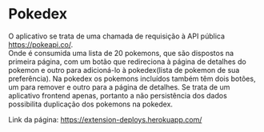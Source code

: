 # Pokedex

O aplicativo se trata de uma chamada de requisição à API pública https://pokeapi.co/. \
Onde é consumida uma lista de 20 pokemons, que são dispostos na primeira página, com um botão que redireciona à página de detalhes do pokemon e outro para adicioná-lo à pokedex(lista de pokemon de sua preferência). Na pokedex os pokemons incluídos também têm dois botões, um para remover e outro para a página de detalhes.
Se trata de um aplicativo frontend apenas, portanto a não persistência dos dados possibilita duplicação dos pokemons na pokedex.  

Link da página: https://extension-deploys.herokuapp.com/
